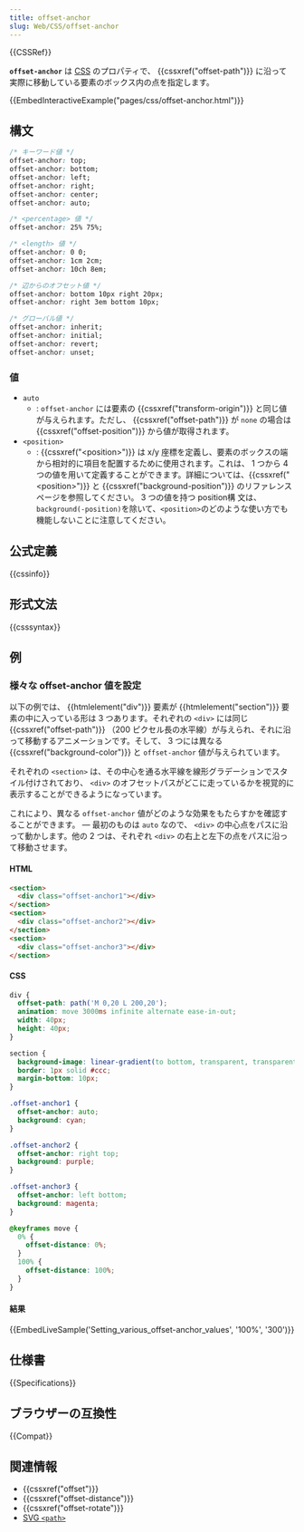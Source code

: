 ```yaml
---
title: offset-anchor
slug: Web/CSS/offset-anchor
---
```

{{CSSRef}}

**`offset-anchor`** は [CSS](/ja/docs/Web/CSS) のプロパティで、 {{cssxref("offset-path")}} に沿って実際に移動している要素のボックス内の点を指定します。

{{EmbedInteractiveExample("pages/css/offset-anchor.html")}}

## 構文

```css
/* キーワード値 */
offset-anchor: top;
offset-anchor: bottom;
offset-anchor: left;
offset-anchor: right;
offset-anchor: center;
offset-anchor: auto;

/* <percentage> 値 */
offset-anchor: 25% 75%;

/* <length> 値 */
offset-anchor: 0 0;
offset-anchor: 1cm 2cm;
offset-anchor: 10ch 8em;

/* 辺からのオフセット値 */
offset-anchor: bottom 10px right 20px;
offset-anchor: right 3em bottom 10px;

/* グローバル値 */
offset-anchor: inherit;
offset-anchor: initial;
offset-anchor: revert;
offset-anchor: unset;
```

### 値

- `auto`
  - : `offset-anchor` には要素の {{cssxref("transform-origin")}} と同じ値が与えられます。ただし、 {{cssxref("offset-path")}} が `none` の場合は {{cssxref("offset-position")}} から値が取得されます。
- `<position>`
  - : {{cssxref("&lt;position&gt;")}} は x/y 座標を定義し、要素のボックスの端から相対的に項目を配置するために使用されます。これは、 1 つから 4 つの値を用いて定義することができます。詳細については、{{cssxref("&lt;position&gt;")}} と {{cssxref("background-position")}} のリファレンスページを参照してください。 3 つの値を持つ position構 文は、`background(-position)`を除いて、`<position>`のどのような使い方でも機能しないことに注意してください。

## 公式定義

{{cssinfo}}

## 形式文法

{{csssyntax}}

## 例

### 様々な offset-anchor 値を設定

以下の例では、 {{htmlelement("div")}} 要素が {{htmlelement("section")}} 要素の中に入っている形は 3 つあります。それぞれの `<div>` には同じ {{cssxref("offset-path")}} （200 ピクセル長の水平線）が与えられ、それに沿って移動するアニメーションです。そして、 3 つには異なる {{cssxref("background-color")}} と `offset-anchor` 値が与えられています。

それぞれの `<section>` は、その中心を通る水平線を線形グラデーションでスタイル付けされており、 `<div>` のオフセットパスがどこに走っているかを視覚的に表示することができるようになっています。

これにより、異なる `offset-anchor` 値がどのような効果をもたらすかを確認することができます。 — 最初のものは `auto` なので、 `<div>` の中心点をパスに沿って動かします。他の 2 つは、それぞれ `<div>` の右上と左下の点をパスに沿って移動させます。

#### HTML

```html
<section>
  <div class="offset-anchor1"></div>
</section>
<section>
  <div class="offset-anchor2"></div>
</section>
<section>
  <div class="offset-anchor3"></div>
</section>
```

#### CSS

```css
div {
  offset-path: path('M 0,20 L 200,20');
  animation: move 3000ms infinite alternate ease-in-out;
  width: 40px;
  height: 40px;
}

section {
  background-image: linear-gradient(to bottom, transparent, transparent 49%, #000 50%, #000 51%, transparent 52%);
  border: 1px solid #ccc;
  margin-bottom: 10px;
}

.offset-anchor1 {
  offset-anchor: auto;
  background: cyan;
}

.offset-anchor2 {
  offset-anchor: right top;
  background: purple;
}

.offset-anchor3 {
  offset-anchor: left bottom;
  background: magenta;
}

@keyframes move {
  0% {
    offset-distance: 0%;
  }
  100% {
    offset-distance: 100%;
  }
}
```

#### 結果

{{EmbedLiveSample('Setting_various_offset-anchor_values', '100%', '300')}}

## 仕様書

{{Specifications}}

## ブラウザーの互換性

{{Compat}}

## 関連情報

- {{cssxref("offset")}}
- {{cssxref("offset-distance")}}
- {{cssxref("offset-rotate")}}
- [SVG `<path>`](/ja/docs/Web/SVG/Tutorial/Paths)
